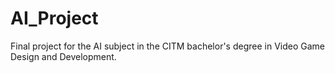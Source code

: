 # AI_Project
Final project for the AI subject in the CITM bachelor's degree in Video Game Design and Development.
